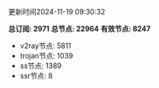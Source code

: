 更新时间2024-11-19 09:30:32

**总订阅: 2971**
**总节点: 22964**
**有效节点: 8247**
- v2ray节点: 5811
- trojan节点: 1039
- ss节点: 1389
- ssr节点: 8
